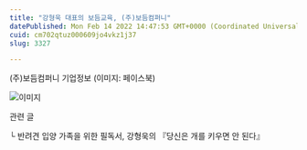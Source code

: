 ```yaml
---
title: "강형욱 대표의 보듬교육, (주)보듬컴퍼니"
datePublished: Mon Feb 14 2022 14:47:53 GMT+0000 (Coordinated Universal Time)
cuid: cm702qtuz000609jo4vkz1j37
slug: 3327

---
```



(주)보듬컴퍼니 기업정보 (이미지: 페이스북)

![이미지](https://cdn.hashnode.com/res/hashnode/image/upload/v1739253695629/667a0c56-5971-408e-b89c-323a458193f4.jpeg)

관련 글

└ 반려견 입양 가족을 위한 필독서, 강형욱의 『당신은 개를 키우면 안 된다』